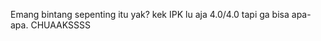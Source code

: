 Emang bintang sepenting itu yak? kek IPK lu aja 4.0/4.0 tapi ga bisa apa-apa. CHUAAKSSSS

<!---
NoBody313/NoBody313 is a ✨ special ✨ repository because its `README.md` (this file) appears on your GitHub profile.
You can click the Preview link to take a look at your changes.
--->
